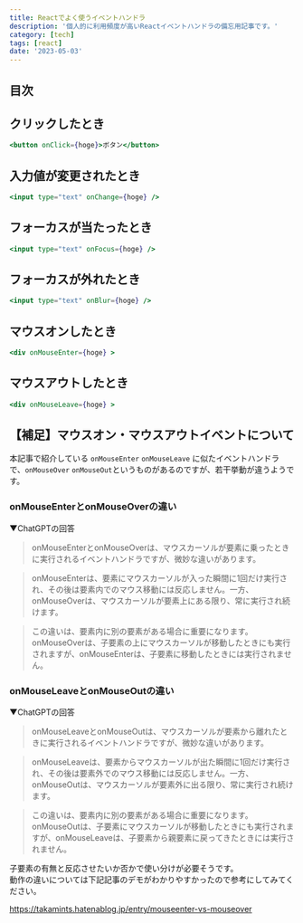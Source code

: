```yaml
---
title: Reactでよく使うイベントハンドラ
description: '個人的に利用頻度が高いReactイベントハンドラの備忘用記事です。'
category: [tech]
tags: [react]
date: '2023-05-03'
---
```


## 目次

## クリックしたとき
```jsx
<button onClick={hoge}>ボタン</button>
```

## 入力値が変更されたとき

```jsx
<input type="text" onChange={hoge} />
```

## フォーカスが当たったとき

```jsx
<input type="text" onFocus={hoge} />
```

## フォーカスが外れたとき

```jsx
<input type="text" onBlur={hoge} />
```

## マウスオンしたとき

```jsx
<div onMouseEnter={hoge} >
```

## マウスアウトしたとき

```jsx
<div onMouseLeave={hoge} >
```

## 【補足】マウスオン・マウスアウトイベントについて

本記事で紹介している `onMouseEnter` `onMouseLeave` に似たイベントハンドラで、`onMouseOver` `onMouseOut`というものがあるのですが、若干挙動が違うようです。

### onMouseEnterとonMouseOverの違い

▼ChatGPTの回答

>onMouseEnterとonMouseOverは、マウスカーソルが要素に乗ったときに実行されるイベントハンドラですが、微妙な違いがあります。

>onMouseEnterは、要素にマウスカーソルが入った瞬間に1回だけ実行され、その後は要素内でのマウス移動には反応しません。一方、onMouseOverは、マウスカーソルが要素上にある限り、常に実行され続けます。

>この違いは、要素内に別の要素がある場合に重要になります。onMouseOverは、子要素の上にマウスカーソルが移動したときにも実行されますが、onMouseEnterは、子要素に移動したときには実行されません。

### onMouseLeaveとonMouseOutの違い

▼ChatGPTの回答

>onMouseLeaveとonMouseOutは、マウスカーソルが要素から離れたときに実行されるイベントハンドラですが、微妙な違いがあります。

>onMouseLeaveは、要素からマウスカーソルが出た瞬間に1回だけ実行され、その後は要素外でのマウス移動には反応しません。一方、onMouseOutは、マウスカーソルが要素外に出る限り、常に実行され続けます。

>この違いは、要素内に別の要素がある場合に重要になります。onMouseOutは、子要素にマウスカーソルが移動したときにも実行されますが、onMouseLeaveは、子要素から親要素に戻ってきたときには実行されません。

子要素の有無と反応させたいか否かで使い分けが必要そうです。  
動作の違いについては下記記事のデモがわかりやすかったので参考にしてみてください。

https://takamints.hatenablog.jp/entry/mouseenter-vs-mouseover